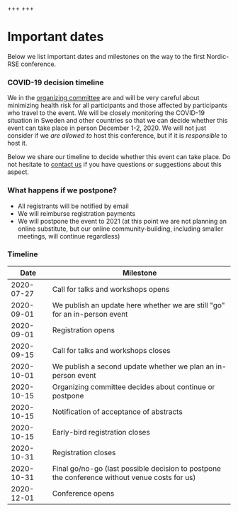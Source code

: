 +++
+++

# Important dates

Below we list important dates and milestones on the way to the first Nordic-RSE
conference.


### COVID-19 decision timeline

We in the [organizing committee](/conference/team/) are and will be very
careful about minimizing health risk for all participants and those affected by
participants who travel to the event.
We will be closely monitoring the COVID-19 situation in Sweden and other
countries so that we can decide whether this event can take place in person
December 1-2, 2020. We will not just consider if we *are allowed to* host
this conference, but if it is *responsible* to host it.

Below we share our timeline to decide whether this event can take place.
Do not hesitate to [contact us](mailto:nordic-rse-organizers@neic.no) if you
have questions or suggestions about this aspect.


### What happens if we postpone?

- All registrants will be notified by email
- We will reimburse registration payments
- We will postpone the event to 2021 (at this point we are not planning an online substitute, but our online community-building, including smaller meetings, will continue regardless)


### Timeline

<table class="table">
  <thead>
    <tr>
      <th scope="col">Date</th>
      <th scope="col">Milestone</th>
    </tr>
  </thead>
  <tbody>
    <tr class="table-primary">
      <td>2020-07-27</td>
      <td>Call for talks and workshops opens</td>
    </tr>
    <tr>
      <td>2020-09-01</td>
      <td>We publish an update here whether we are still "go" for an in-person event</td>
    </tr>
    <tr class="table-primary">
      <td>2020-09-01</td>
      <td>Registration opens</td>
    </tr>
    <tr class="table-primary">
      <td>2020-09-15</td>
      <td>Call for talks and workshops closes</td>
    </tr>
    <tr>
      <td>2020-10-01</td>
      <td>We publish a second update whether we plan an in-person event</td>
    </tr>
    <tr>
      <td>2020-10-15</td>
      <td>Organizing committee decides about continue or postpone</td>
    </tr>
    <tr>
      <td>2020-10-15</td>
      <td>Notification of acceptance of abstracts</td>
    </tr>
    <tr class="table-primary">
      <td>2020-10-15</td>
      <td>Early-bird registration closes</td>
    </tr>
    <tr class="table-primary">
      <td>2020-10-31</td>
      <td>Registration closes</td>
    </tr>
    <tr>
      <td>2020-10-31</td>
      <td>Final go/no-go (last possible decision to postpone the conference without venue costs for us)</td>
    </tr>
    <tr>
      <td>2020-12-01</td>
      <td>Conference opens</td>
    </tr>
  </tbody>
</table>
